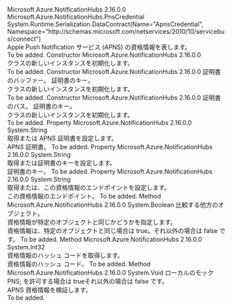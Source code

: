 <Type Name="ApnsCredential" FullName="Microsoft.Azure.NotificationHubs.ApnsCredential">
  <TypeSignature Language="C#" Value="public class ApnsCredential : Microsoft.Azure.NotificationHubs.PnsCredential" />
  <TypeSignature Language="ILAsm" Value=".class public auto ansi beforefieldinit ApnsCredential extends Microsoft.Azure.NotificationHubs.PnsCredential" />
  <TypeSignature Language="DocId" Value="T:Microsoft.Azure.NotificationHubs.ApnsCredential" />
  <TypeSignature Language="VB.NET" Value="Public Class ApnsCredential&#xA;Inherits PnsCredential" />
  <TypeSignature Language="F#" Value="type ApnsCredential = class&#xA;    inherit PnsCredential" />
  <AssemblyInfo>
    <AssemblyName>Microsoft.Azure.NotificationHubs</AssemblyName>
    <AssemblyVersion>2.16.0.0</AssemblyVersion>
  </AssemblyInfo>
  <Base>
    <BaseTypeName>Microsoft.Azure.NotificationHubs.PnsCredential</BaseTypeName>
  </Base>
  <Interfaces />
  <Attributes>
    <Attribute>
      <AttributeName>System.Runtime.Serialization.DataContract(Name="ApnsCredential", Namespace="http://schemas.microsoft.com/netservices/2010/10/servicebus/connect")</AttributeName>
    </Attribute>
  </Attributes>
  <Docs>
    <summary>Apple Push Notification サービス (APNS) の資格情報を表します。</summary>
    <remarks>To be added.</remarks>
  </Docs>
  <Members>
    <Member MemberName=".ctor">
      <MemberSignature Language="C#" Value="public ApnsCredential ();" />
      <MemberSignature Language="ILAsm" Value=".method public hidebysig specialname rtspecialname instance void .ctor() cil managed" />
      <MemberSignature Language="DocId" Value="M:Microsoft.Azure.NotificationHubs.ApnsCredential.#ctor" />
      <MemberSignature Language="VB.NET" Value="Public Sub New ()" />
      <MemberType>Constructor</MemberType>
      <AssemblyInfo>
        <AssemblyName>Microsoft.Azure.NotificationHubs</AssemblyName>
        <AssemblyVersion>2.16.0.0</AssemblyVersion>
      </AssemblyInfo>
      <Parameters />
      <Docs>
        <summary><see cref="T:Microsoft.Azure.NotificationHubs.ApnsCredential" /> クラスの新しいインスタンスを初期化します。</summary>
        <remarks>To be added.</remarks>
      </Docs>
    </Member>
    <Member MemberName=".ctor">
      <MemberSignature Language="C#" Value="public ApnsCredential (byte[] certificateBuffer, string certificateKey);" />
      <MemberSignature Language="ILAsm" Value=".method public hidebysig specialname rtspecialname instance void .ctor(unsigned int8[] certificateBuffer, string certificateKey) cil managed" />
      <MemberSignature Language="DocId" Value="M:Microsoft.Azure.NotificationHubs.ApnsCredential.#ctor(System.Byte[],System.String)" />
      <MemberSignature Language="VB.NET" Value="Public Sub New (certificateBuffer As Byte(), certificateKey As String)" />
      <MemberSignature Language="F#" Value="new Microsoft.Azure.NotificationHubs.ApnsCredential : byte[] * string -&gt; Microsoft.Azure.NotificationHubs.ApnsCredential" Usage="new Microsoft.Azure.NotificationHubs.ApnsCredential (certificateBuffer, certificateKey)" />
      <MemberType>Constructor</MemberType>
      <AssemblyInfo>
        <AssemblyName>Microsoft.Azure.NotificationHubs</AssemblyName>
        <AssemblyVersion>2.16.0.0</AssemblyVersion>
      </AssemblyInfo>
      <Parameters>
        <Parameter Name="certificateBuffer" Type="System.Byte[]" />
        <Parameter Name="certificateKey" Type="System.String" />
      </Parameters>
      <Docs>
        <param name="certificateBuffer">証明書のバッファー。</param>
        <param name="certificateKey">証明書のキー。</param>
        <summary><see cref="T:Microsoft.Azure.NotificationHubs.ApnsCredential" /> クラスの新しいインスタンスを初期化します。</summary>
        <remarks>To be added.</remarks>
      </Docs>
    </Member>
    <Member MemberName=".ctor">
      <MemberSignature Language="C#" Value="public ApnsCredential (string certificatePath, string certificateKey);" />
      <MemberSignature Language="ILAsm" Value=".method public hidebysig specialname rtspecialname instance void .ctor(string certificatePath, string certificateKey) cil managed" />
      <MemberSignature Language="DocId" Value="M:Microsoft.Azure.NotificationHubs.ApnsCredential.#ctor(System.String,System.String)" />
      <MemberSignature Language="VB.NET" Value="Public Sub New (certificatePath As String, certificateKey As String)" />
      <MemberSignature Language="F#" Value="new Microsoft.Azure.NotificationHubs.ApnsCredential : string * string -&gt; Microsoft.Azure.NotificationHubs.ApnsCredential" Usage="new Microsoft.Azure.NotificationHubs.ApnsCredential (certificatePath, certificateKey)" />
      <MemberType>Constructor</MemberType>
      <AssemblyInfo>
        <AssemblyName>Microsoft.Azure.NotificationHubs</AssemblyName>
        <AssemblyVersion>2.16.0.0</AssemblyVersion>
      </AssemblyInfo>
      <Parameters>
        <Parameter Name="certificatePath" Type="System.String" />
        <Parameter Name="certificateKey" Type="System.String" />
      </Parameters>
      <Docs>
        <param name="certificatePath">証明書のパス。</param>
        <param name="certificateKey">証明書のキー。</param>
        <summary><see cref="T:Microsoft.Azure.NotificationHubs.ApnsCredential" /> クラスの新しいインスタンスを初期化します。</summary>
        <remarks>To be added.</remarks>
      </Docs>
    </Member>
    <Member MemberName="ApnsCertificate">
      <MemberSignature Language="C#" Value="public string ApnsCertificate { get; set; }" />
      <MemberSignature Language="ILAsm" Value=".property instance string ApnsCertificate" />
      <MemberSignature Language="DocId" Value="P:Microsoft.Azure.NotificationHubs.ApnsCredential.ApnsCertificate" />
      <MemberSignature Language="VB.NET" Value="Public Property ApnsCertificate As String" />
      <MemberSignature Language="F#" Value="member this.ApnsCertificate : string with get, set" Usage="Microsoft.Azure.NotificationHubs.ApnsCredential.ApnsCertificate" />
      <MemberType>Property</MemberType>
      <AssemblyInfo>
        <AssemblyName>Microsoft.Azure.NotificationHubs</AssemblyName>
        <AssemblyVersion>2.16.0.0</AssemblyVersion>
      </AssemblyInfo>
      <ReturnValue>
        <ReturnType>System.String</ReturnType>
      </ReturnValue>
      <Docs>
        <summary>取得または APNS 証明書を設定します。</summary>
        <value>APNS 証明書。</value>
        <remarks>To be added.</remarks>
      </Docs>
    </Member>
    <Member MemberName="CertificateKey">
      <MemberSignature Language="C#" Value="public string CertificateKey { get; set; }" />
      <MemberSignature Language="ILAsm" Value=".property instance string CertificateKey" />
      <MemberSignature Language="DocId" Value="P:Microsoft.Azure.NotificationHubs.ApnsCredential.CertificateKey" />
      <MemberSignature Language="VB.NET" Value="Public Property CertificateKey As String" />
      <MemberSignature Language="F#" Value="member this.CertificateKey : string with get, set" Usage="Microsoft.Azure.NotificationHubs.ApnsCredential.CertificateKey" />
      <MemberType>Property</MemberType>
      <AssemblyInfo>
        <AssemblyName>Microsoft.Azure.NotificationHubs</AssemblyName>
        <AssemblyVersion>2.16.0.0</AssemblyVersion>
      </AssemblyInfo>
      <ReturnValue>
        <ReturnType>System.String</ReturnType>
      </ReturnValue>
      <Docs>
        <summary>取得または証明書のキーを設定します。</summary>
        <value>証明書のキー。</value>
        <remarks>To be added.</remarks>
      </Docs>
    </Member>
    <Member MemberName="Endpoint">
      <MemberSignature Language="C#" Value="public string Endpoint { get; set; }" />
      <MemberSignature Language="ILAsm" Value=".property instance string Endpoint" />
      <MemberSignature Language="DocId" Value="P:Microsoft.Azure.NotificationHubs.ApnsCredential.Endpoint" />
      <MemberSignature Language="VB.NET" Value="Public Property Endpoint As String" />
      <MemberSignature Language="F#" Value="member this.Endpoint : string with get, set" Usage="Microsoft.Azure.NotificationHubs.ApnsCredential.Endpoint" />
      <MemberType>Property</MemberType>
      <AssemblyInfo>
        <AssemblyName>Microsoft.Azure.NotificationHubs</AssemblyName>
        <AssemblyVersion>2.16.0.0</AssemblyVersion>
      </AssemblyInfo>
      <ReturnValue>
        <ReturnType>System.String</ReturnType>
      </ReturnValue>
      <Docs>
        <summary>取得または、この資格情報のエンドポイントを設定します。</summary>
        <value>この資格情報のエンドポイント。</value>
        <remarks>To be added.</remarks>
      </Docs>
    </Member>
    <Member MemberName="Equals">
      <MemberSignature Language="C#" Value="public override bool Equals (object other);" />
      <MemberSignature Language="ILAsm" Value=".method public hidebysig virtual instance bool Equals(object other) cil managed" />
      <MemberSignature Language="DocId" Value="M:Microsoft.Azure.NotificationHubs.ApnsCredential.Equals(System.Object)" />
      <MemberSignature Language="VB.NET" Value="Public Overrides Function Equals (other As Object) As Boolean" />
      <MemberSignature Language="F#" Value="override this.Equals : obj -&gt; bool" Usage="apnsCredential.Equals other" />
      <MemberType>Method</MemberType>
      <AssemblyInfo>
        <AssemblyName>Microsoft.Azure.NotificationHubs</AssemblyName>
        <AssemblyVersion>2.16.0.0</AssemblyVersion>
      </AssemblyInfo>
      <ReturnValue>
        <ReturnType>System.Boolean</ReturnType>
      </ReturnValue>
      <Parameters>
        <Parameter Name="other" Type="System.Object" />
      </Parameters>
      <Docs>
        <param name="other">比較する他方のオブジェクト。</param>
        <summary>資格情報が特定のオブジェクトと同じかどうかを指定します。</summary>
        <returns>資格情報は、特定のオブジェクトと同じ場合は true。それ以外の場合は false です。</returns>
        <remarks>To be added.</remarks>
      </Docs>
    </Member>
    <Member MemberName="GetHashCode">
      <MemberSignature Language="C#" Value="public override int GetHashCode ();" />
      <MemberSignature Language="ILAsm" Value=".method public hidebysig virtual instance int32 GetHashCode() cil managed" />
      <MemberSignature Language="DocId" Value="M:Microsoft.Azure.NotificationHubs.ApnsCredential.GetHashCode" />
      <MemberSignature Language="VB.NET" Value="Public Overrides Function GetHashCode () As Integer" />
      <MemberSignature Language="F#" Value="override this.GetHashCode : unit -&gt; int" Usage="apnsCredential.GetHashCode " />
      <MemberType>Method</MemberType>
      <AssemblyInfo>
        <AssemblyName>Microsoft.Azure.NotificationHubs</AssemblyName>
        <AssemblyVersion>2.16.0.0</AssemblyVersion>
      </AssemblyInfo>
      <ReturnValue>
        <ReturnType>System.Int32</ReturnType>
      </ReturnValue>
      <Parameters />
      <Docs>
        <summary>資格情報のハッシュ コードを取得します。</summary>
        <returns>資格情報のハッシュ コード。</returns>
        <remarks>To be added.</remarks>
      </Docs>
    </Member>
    <Member MemberName="OnValidate">
      <MemberSignature Language="C#" Value="protected override void OnValidate (bool allowLocalMockPns);" />
      <MemberSignature Language="ILAsm" Value=".method familyhidebysig virtual instance void OnValidate(bool allowLocalMockPns) cil managed" />
      <MemberSignature Language="DocId" Value="M:Microsoft.Azure.NotificationHubs.ApnsCredential.OnValidate(System.Boolean)" />
      <MemberSignature Language="VB.NET" Value="Protected Overrides Sub OnValidate (allowLocalMockPns As Boolean)" />
      <MemberSignature Language="F#" Value="override this.OnValidate : bool -&gt; unit" Usage="apnsCredential.OnValidate allowLocalMockPns" />
      <MemberType>Method</MemberType>
      <AssemblyInfo>
        <AssemblyName>Microsoft.Azure.NotificationHubs</AssemblyName>
        <AssemblyVersion>2.16.0.0</AssemblyVersion>
      </AssemblyInfo>
      <ReturnValue>
        <ReturnType>System.Void</ReturnType>
      </ReturnValue>
      <Parameters>
        <Parameter Name="allowLocalMockPns" Type="System.Boolean" />
      </Parameters>
      <Docs>
        <param name="allowLocalMockPns">ローカルのモック PNS; を許可する場合は trueそれ以外の場合は false です。</param>
        <summary>APNS 資格情報を検証します。</summary>
        <remarks>To be added.</remarks>
      </Docs>
    </Member>
  </Members>
</Type>
